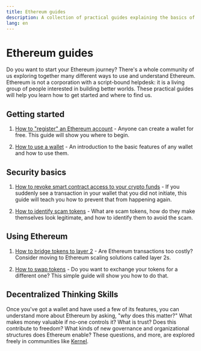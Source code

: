 ```yaml
---
title: Ethereum guides
description: A collection of practical guides explaining the basics of using Ethereum for beginners.
lang: en
---
```


# Ethereum guides

Do you want to start your Ethereum journey? There's a whole community of us exploring together many different ways to use and understand Ethereum. Ethereum is not a corporation with a script-bound helpdesk: it is a living group of people interested in building better worlds. These practical guides will help you learn how to get started and where to find us.

## Getting started

1. [How to "register" an Ethereum account](/guides/how-to-register-an-ethereum-account/) - Anyone can create a wallet for free. This guide will show you where to begin.

2. [How to use a wallet](/guides/how-to-use-a-wallet/) - An introduction to the basic features of any wallet and how to use them.

## Security basics

1. [How to revoke smart contract access to your crypto funds](/guides/how-to-revoke-token-access/) - If you suddenly see a transaction in your wallet that you did not initiate, this guide will teach you how to prevent that from happening again.

2. [How to identify scam tokens](/guides/how-to-id-scam-tokens/) - What are scam tokens, how do they make themselves look legitimate, and how to identify them to avoid the scam.

## Using Ethereum

1. [How to bridge tokens to layer 2](/guides/how-to-use-a-bridge/) - Are Ethereum transactions too costly? Consider moving to Ethereum scaling solutions called layer 2s.

2. [How to swap tokens](/guides/how-to-swap-tokens/) - Do you want to exchange your tokens for a different one? This simple guide will show you how to do that.

## Decentralized Thinking Skills

Once you've got a wallet and have used a few of its features, you can understand more about Ethereum by asking, "_why_ does this matter?" What makes money valuable if no-one controls it? What is trust? Does this contribute to freedom? What kinds of new governance and organizational structures does Ethereum enable? These questions, and more, are explored freely in communities like [Kernel](https://www.kernel.community/).
